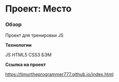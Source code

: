 # Проект: Место

### Обзор

Проект для тренировки JS

**Технологии**

JS
HTML5
CSS3
БЭМ

**Ссылка на проект**

https://timurtheprogrammer777.github.io/index.html

